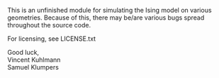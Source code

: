 This is an unfinished module for simulating the Ising model on various geometries.
Because of this, there may be/are various bugs spread throughout the source code.

For licensing, see LICENSE.txt

Good luck,  
  Vincent Kuhlmann  
  Samuel Klumpers
